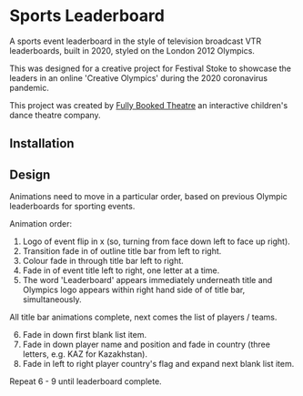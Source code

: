 # Sports Leaderboard

A sports event leaderboard in the style of television broadcast VTR leaderboards, built in 2020, styled on the London 2012 Olympics.

This was designed for a creative project for Festival Stoke to showcase the leaders in an online 'Creative Olympics' during the 2020 coronavirus pandemic.

This project was created by <a href="www.fullybookedtheatre.com">Fully Booked Theatre</a> an interactive children's dance theatre company.

## Installation


## Design

Animations need to move in a particular order, based on previous Olympic leaderboards for sporting events.

Animation order:

1. Logo of event flip in x (so, turning from face down left to face up right).
2. Transition fade in of outline title bar from left to right. 
3. Colour fade in through title bar left to right. 
4. Fade in of event title left to right, one letter at a time.
5. The word 'Leaderboard' appears immediately underneath title and Olympics logo appears within right hand side of of title bar, simultaneously.

All title bar animations complete, next comes the list of players / teams.

6. Fade in down first blank list item.
7. Fade in down player name and position and fade in country (three letters, e.g. KAZ for Kazakhstan).
9. Fade in left to right player country's flag and expand next blank list item.

Repeat 6 - 9 until leaderboard complete.





